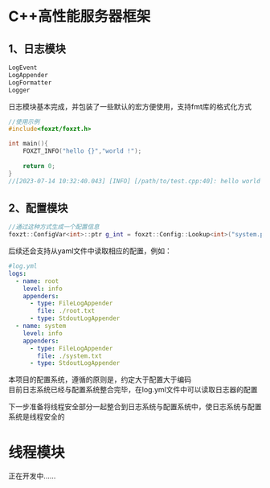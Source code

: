 # C++高性能服务器框架

## 1、日志模块
```c++
LogEvent
LogAppender
LogFormatter
Logger
```
日志模块基本完成，并包装了一些默认的宏方便使用，支持fmt库的格式化方式
```cpp
//使用示例
#include<foxzt/foxzt.h>

int main(){
    FOXZT_INFO("hello {}","world !");
    
    return 0;
}
//[2023-07-14 10:32:40.043] [INFO] [/path/to/test.cpp:40]: hello world !
```
## 2、配置模块
```cpp
//通过这种方式生成一个配置信息
foxzt::ConfigVar<int>::ptr g_int = foxzt::Config::Lookup<int>("system.port", 8080, "system port");
```
后续还会支持从yaml文件中读取相应的配置，例如：
```yaml
#log.yml
logs:
  - name: root
    level: info
    appenders:
      - type: FileLogAppender
        file: ./root.txt
      - type: StdoutLogAppender
  - name: system
    level: info
    appenders:
      - type: FileLogAppender
        file: ./system.txt
      - type: StdoutLogAppender
```
本项目的配置系统，遵循的原则是，约定大于配置大于编码  
目前日志系统已经与配置系统整合完毕，在log.yml文件中可以读取日志器的配置  

下一步准备将线程安全部分一起整合到日志系统与配置系统中，使日志系统与配置系统是线程安全的

# 线程模块
正在开发中……

